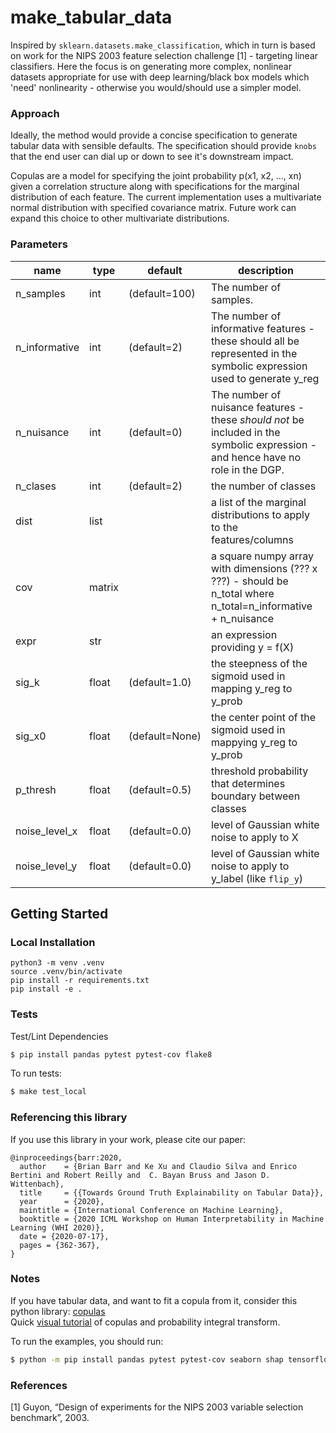 # make_tabular_data
Inspired by `sklearn.datasets.make_classification`, which in turn is based on work for the NIPS 2003 feature selection challenge [1] - targeting linear classifiers.  Here the focus is on generating more complex, nonlinear datasets appropriate for use with deep learning/black box models which 'need' nonlinearity - otherwise you would/should use a simpler model.


### Approach
Ideally, the method would provide a concise specification to generate tabular data with sensible defaults.  The specification should provide `knobs` that the end user can dial up or down to see it's downstream impact.

Copulas are a model for specifying
the joint probability p(x1, x2, ..., xn) given a correlation structure along
with specifications for the marginal distribution of each feature. The current implementation uses a multivariate normal distribution with specified covariance matrix.  Future work can expand this choice to other multivariate distributions. 


### Parameters  
| name          | type       | default        | description                                                                                                                      |
| ------------- | ---------- | -------------- | -------------------------------------------------------------------------------------------------------------------------------- |
| n_samples     | int        | (default=100)  | The number of samples.                                                                                                           |
| n_informative | int        | (default=2)    | The number of informative features - these should all be represented in the symbolic expression used to generate y_reg           |
| n_nuisance    | int        | (default=0)    | The number of nuisance features - these *should not* be included in the symbolic expression - and hence have no role in the DGP. |
| n_clases      | int        | (default=2)    | the number of classes                                                                                                            |
| dist          | list       |                | a list of the marginal distributions to apply to the features/columns                                                            |
| cov           | matrix     |                | a square numpy array with dimensions (??? x ???) - should be n_total where n_total=n_informative + n_nuisance                    |
| expr          | str |                | an expression providing y = f(X)                                                                                                 |
| sig_k         | float      | (default=1.0)  | the steepness of the sigmoid used in mapping y_reg to y_prob                                                                     |
| sig_x0        | float      | (default=None) | the center point of the sigmoid used in mappying y_reg to y_prob                                                                 |
| p_thresh      | float      | (default=0.5)  | threshold probability that determines boundary between classes                                                                   |
| noise_level_x | float      | (default=0.0)  | level of Gaussian white noise to apply to X                                                                                      |
| noise_level_y | float      | (default=0.0)  | level of Gaussian white noise to apply to y_label (like `flip_y`)                                                                |


## Getting Started

### Local Installation
```
python3 -m venv .venv
source .venv/bin/activate
pip install -r requirements.txt
pip install -e .
```

### Tests

Test/Lint Dependencies

```bash
$ pip install pandas pytest pytest-cov flake8
```

To run tests:
```bash
$ make test_local
```

### Referencing this library
If you use this library in your work, please cite our paper:  
```
@inproceedings{barr:2020,
  author    = {Brian Barr and Ke Xu and Claudio Silva and Enrico Bertini and Robert Reilly and  C. Bayan Bruss and Jason D. Wittenbach},
  title     = {{Towards Ground Truth Explainability on Tabular Data}},
  year      = {2020},
  maintitle = {International Conference on Machine Learning},
  booktitle = {2020 ICML Workshop on Human Interpretability in Machine Learning (WHI 2020)},
  date = {2020-07-17},
  pages = {362-367},
}                             
```

### Notes
If you have tabular data, and want to fit a copula from it, consider this python library:  [copulas](https://sdv-dev.github.io/Copulas/index.html)  
Quick [visual tutorial](https://twiecki.io/blog/2018/05/03/copulas/) of copulas and probability integral transform.

To run the examples, you should run:
```bash
$ python -m pip install pandas pytest pytest-cov seaborn shap tensorflow "DataProfiler[full]"
```

### References
[1] Guyon, “Design of experiments for the NIPS 2003 variable selection benchmark”, 2003.
